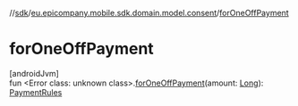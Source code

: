 //[sdk](../../index.md)/[eu.epicompany.mobile.sdk.domain.model.consent](index.md)/[forOneOffPayment](for-one-off-payment.md)

# forOneOffPayment

[androidJvm]\
fun &lt;Error class: unknown class&gt;.[forOneOffPayment](for-one-off-payment.md)(amount: [Long](https://kotlinlang.org/api/latest/jvm/stdlib/kotlin/-long/index.html)): [PaymentRules](-payment-rules/index.md)
